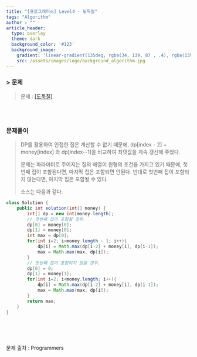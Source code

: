 ```yaml
---
title: "[프로그래머스] Level4 - 도둑질"
tags: "Algorithm"
author : ""
article_header:
  type: overlay
  theme: dark
  background_color: '#123'
  background_image:
    gradient: 'linear-gradient(135deg, rgba(34, 139, 87 , .4), rgba(139, 34, 139, .4))'
    src: /assets/images/logo/background_algorithm.jpg
---
```


### > 문제

> 문제 : [[도둑질]](https://programmers.co.kr/learn/courses/30/lessons/42897)

<br>

<br>

### 문제풀이

> DP를 활용하여 인접한 집은 계산할 수 없기 때문에, dp[index - 2] + money[index] 와 dp[index--1]을 비교하여 최댓값을 계속 갱신해 주었다.
>
> 문제는 파라미터로 주어지는 집의 배열이 원형의 조건을 가지고 있기 때문에, 첫번째 집이 포함된다면, 마지막 집은 포함되면 안된다. 반대로 첫번째 집이 포함되지 않는다면, 마지막 집은 포함될 수 있다.
>
> 소스는 다음과 같다.

```java
class Solution {
    public int solution(int[] money) {
        int[] dp = new int[money.length];
        // 첫번째 집이 포함될 경우.
        dp[0] = money[0];
        dp[1] = money[0];
        int max = dp[0];
        for(int i=2; i<money.length - 1; i++){
            dp[i] = Math.max(dp[i-2] + money[i], dp[i-1]);
            max = Math.max(max, dp[i]);
        }
        // 첫번째 집이 포함되지 않을 경우.
        dp[0] = 0;
        dp[1] = money[1];
        for(int i=2; i<money.length; i++){
            dp[i] = Math.max(dp[i-2] + money[i], dp[i-1]);
            max = Math.max(max, dp[i]);
        }
        return max;
    }
}
```



<br/>

<br/>

<br/>

문제 출처 : Programmers

<br/>

<br/>

<br/>